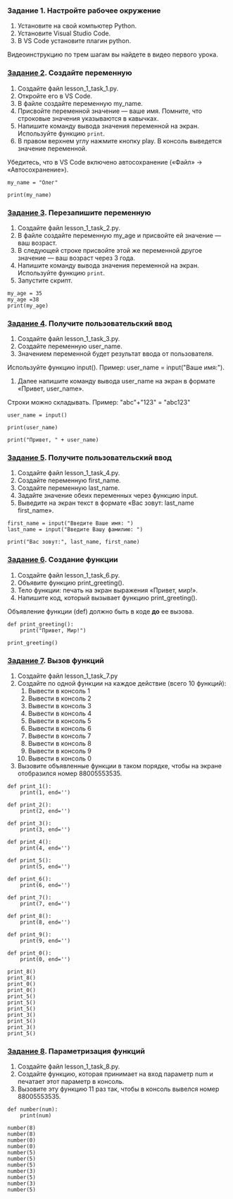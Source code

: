 
### **Задание 1. Настройте рабочее окружение**

1. Установите на свой компьютер Python.
2. Установите Visual Studio Code.
3. В VS Code установите плагин python.

Видеоинструкцию по трем шагам вы найдете в видео первого урока.

### **[Задание 2](https://github.com/mranolegprivate/skypro/blob/main/auto_python/lesson_1/lesson_1_task_1.py "Задание 2"). Создайте переменную**

1. Создайте файл lesson_1_task_1.py.
2. Откройте его в VS Code.
3. В файле создайте переменную my_name.
4. Присвойте переменной значение — ваше имя. Помните, что строковые значения указываются в кавычках.
5. Напишите команду вывода значения переменной на экран. Используйте функцию `print`.
6. В правом верхнем углу нажмите кнопку play. В консоль выведется значение переменной.

Убедитесь, что в VS Code включено автосохранение («Файл» -> «Автосохранение»).
```
my_name = "Олег"

print(my_name)
```
### **[Задание 3](https://github.com/mranolegprivate/skypro/blob/main/auto_python/lesson_1/lesson_1_task_2.py "Задание 3"). Перезапишите переменную**

1. Создайте файл lesson_1_task_2.py.
2. В файле создайте переменную my_age и присвойте ей значение — ваш возраст.
3. В следующей строке присвойте этой же переменной другое значение — ваш возраст через 3 года.
4. Напишите команду вывода значения переменной на экран. Используйте функцию `print`.
5. Запустите скрипт.

```
my_age = 35
my_age =38
print(my_age)
```

### **[Задание 4](https://github.com/mranolegprivate/skypro/blob/main/auto_python/lesson_1/lesson_1_task_3.py "Задание 4"). Получите пользовательский ввод**

1. Создайте файл lesson_1_task_3.py.
2. Создайте переменную user_name.
3. Значением переменной будет результат ввода от пользователя. 

Используйте функцию input().
Пример: user_name = input("Ваше имя:"). 

1. Далее напишите команду вывода user_name на экран в формате «Привет, user_name».

Строки можно складывать.
Пример: "abc"+"123" = "abc123"
```
user_name = input()

print(user_name)

print("Привет, " + user_name)
```
### **[Задание 5](https://github.com/mranolegprivate/skypro/blob/main/auto_python/lesson_1/lesson_1_task_4.py "Задание 5"). Получите пользовательский ввод**

1. Создайте файл lesson_1_task_4.py.
2. Создайте переменную first_name.
3. Создайте переменную last_name.
4. Задайте значение обеих переменных через функцию input.
5. Выведите на экран текст в формате «Вас зовут: last_name first_name».
```
first_name = input("Введите Ваше имя: ")
last_name = input("Введите Вашу фамилию: ")

print("Вас зовут:", last_name, first_name)
```
### **[Задание 6](https://github.com/mranolegprivate/skypro/blob/main/auto_python/lesson_1/lesson_1_task_6.py "Задание 6"). Создание функции**

1. Создайте файл lesson_1_task_6.py.
2. Объявите функцию print_greeting().
3. Тело функции: печать на экран выражения «Привет, мир!».
4. Напишите код, который вызывает функцию print_greeting().

Объявление функции (def) должно быть в коде **до** ее вызова.
```
def print_greeting():
    print("Привет, Мир!")

print_greeting()
```
### **[Задание 7](https://github.com/mranolegprivate/skypro/blob/main/auto_python/lesson_1/lesson_1_task_7.py "Задание 7"). Вызов функций**

1. Создайте файл lesson_1_task_7.py
2. Создайте по одной функции на каждое действие (всего 10 функций):
    1. Вывести в консоль 1
    2. Вывести в консоль 2
    3. Вывести в консоль 3
    4. Вывести в консоль 4
    5. Вывести в консоль 5
    6. Вывести в консоль 6
    7. Вывести в консоль 7
    8. Вывести в консоль 8
    9. Вывести в консоль 9
    10. Вывести в консоль 0
3. Вызовите объявленные функции в таком порядке, чтобы на экране отобразился номер 88005553535.
```
def print_1():
    print(1, end='')

def print_2():
    print(2, end='')

def print_3():
    print(3, end='')

def print_4():
    print(4, end='')

def print_5():
    print(5, end='')

def print_6():
    print(6, end='')

def print_7():
    print(7, end='')

def print_8():
    print(8, end='')

def print_9():
    print(9, end='')

def print_0():
    print(0, end='')

print_8() 
print_8()
print_0()
print_0()
print_5()
print_5()
print_5()
print_3()
print_5()
print_3()
print_5()
```
### **[Задание 8](https://github.com/mranolegprivate/skypro/blob/main/auto_python/lesson_1/lesson_1_task_8.py "Задание 8"). Параметризация функций**

1. Создайте файл lesson_1_task_8.py.
2. Создайте функцию, которая принимает на вход параметр num и печатает этот параметр в консоль.
3. Вызовите эту функцию 11 раз так, чтобы в консоль вывелся номер 88005553535.
```
def number(num):
    print(num)

number(8)
number(8)
number(0)
number(0)
number(5)
number(5)
number(5)
number(3)
number(5)
number(3)
number(5)
```
